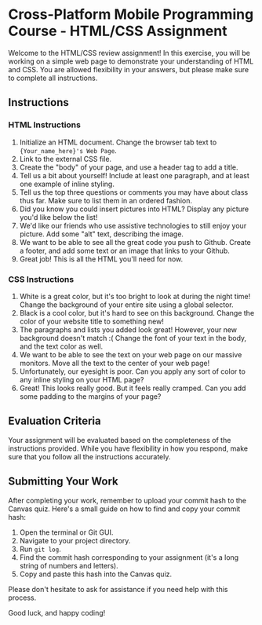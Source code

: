 # Cross-Platform Mobile Programming Course - HTML/CSS Assignment

Welcome to the HTML/CSS review assignment! In this exercise, you will be working on a simple web page to demonstrate your understanding of HTML and CSS. You are allowed flexibility in your answers, but please make sure to complete all instructions.

## Instructions

### HTML Instructions

1. Initialize an HTML document. Change the browser tab text to `{Your_name_here}'s Web Page`.
2. Link to the external CSS file.
3. Create the "body" of your page, and use a header tag to add a title.
4. Tell us a bit about yourself! Include at least one paragraph, and at least one example of inline styling.
5. Tell us the top three questions or comments you may have about class thus far. Make sure to list them in an ordered fashion.
6. Did you know you could insert pictures into HTML? Display any picture you'd like below the list!
7. We'd like our friends who use assistive technologies to still enjoy your picture. Add some "alt" text, describing the image.
8. We want to be able to see all the great code you push to Github. Create a footer, and add some text or an image that links to your Github.
9. Great job! This is all the HTML you'll need for now.

### CSS Instructions

1. White is a great color, but it's too bright to look at during the night time! Change the background of your entire site using a global selector.
2. Black is a cool color, but it's hard to see on this background. Change the color of your website title to something new!
3. The paragraphs and lists you added look great! However, your new background doesn't match :( Change the font of your text in the body, and the text color as well.
4. We want to be able to see the text on your web page on our massive monitors. Move all the text to the center of your web page!
5. Unfortunately, our eyesight is poor. Can you apply any sort of color to any inline styling on your HTML page?
6. Great! This looks really good. But it feels really cramped. Can you add some padding to the margins of your page?

## Evaluation Criteria

Your assignment will be evaluated based on the completeness of the instructions provided. While you have flexibility in how you respond, make sure that you follow all the instructions accurately.

## Submitting Your Work

After completing your work, remember to upload your commit hash to the Canvas quiz. Here's a small guide on how to find and copy your commit hash:

1. Open the terminal or Git GUI.
2. Navigate to your project directory.
3. Run `git log`.
4. Find the commit hash corresponding to your assignment (it's a long string of numbers and letters).
5. Copy and paste this hash into the Canvas quiz.

Please don't hesitate to ask for assistance if you need help with this process.

Good luck, and happy coding!
